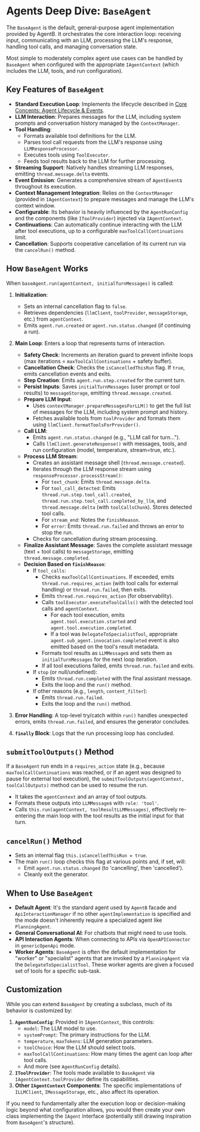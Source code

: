 # Agents Deep Dive: `BaseAgent`

The `BaseAgent` is the default, general-purpose agent implementation provided by AgentB. It orchestrates the core interaction loop: receiving input, communicating with an LLM, processing the LLM's response, handling tool calls, and managing conversation state.

Most simple to moderately complex agent use cases can be handled by `BaseAgent` when configured with the appropriate `IAgentContext` (which includes the LLM, tools, and run configuration).

## Key Features of `BaseAgent`

*   **Standard Execution Loop**: Implements the lifecycle described in [Core Concepts: Agent Lifecycle & Events](../CORE-CONCEPTS/02-agent-lifecycle-events.md).
*   **LLM Interaction**: Prepares messages for the LLM, including system prompts and conversation history managed by the `ContextManager`.
*   **Tool Handling**:
    *   Formats available tool definitions for the LLM.
    *   Parses tool call requests from the LLM's response using `LLMResponseProcessor`.
    *   Executes tools using `ToolExecutor`.
    *   Feeds tool results back to the LLM for further processing.
*   **Streaming Support**: Natively handles streaming LLM responses, emitting `thread.message.delta` events.
*   **Event Emission**: Generates a comprehensive stream of `AgentEvent`s throughout its execution.
*   **Context Management Integration**: Relies on the `ContextManager` (provided in `IAgentContext`) to prepare messages and manage the LLM's context window.
*   **Configurable**: Its behavior is heavily influenced by the `AgentRunConfig` and the components (like `IToolProvider`) injected via `IAgentContext`.
*   **Continuations**: Can automatically continue interacting with the LLM after tool executions, up to a configurable `maxToolCallContinuations` limit.
*   **Cancellation**: Supports cooperative cancellation of its current run via the `cancelRun()` method.

## How `BaseAgent` Works

When `baseAgent.run(agentContext, initialTurnMessages)` is called:

1.  **Initialization**:
    *   Sets an internal cancellation flag to `false`.
    *   Retrieves dependencies (`llmClient`, `toolProvider`, `messageStorage`, etc.) from `agentContext`.
    *   Emits `agent.run.created` or `agent.run.status.changed` (if continuing a run).

2.  **Main Loop**: Enters a loop that represents turns of interaction.
    *   **Safety Check**: Increments an iteration guard to prevent infinite loops (max iterations = `maxToolCallContinuations` + safety buffer).
    *   **Cancellation Check**: Checks the `isCancelledThisRun` flag. If `true`, emits cancellation events and exits.
    *   **Step Creation**: Emits `agent.run.step.created` for the current turn.
    *   **Persist Inputs**: Saves `initialTurnMessages` (user prompt or tool results) to `messageStorage`, emitting `thread.message.created`.
    *   **Prepare LLM Input**:
        *   Uses `contextManager.prepareMessagesForLLM()` to get the full list of messages for the LLM, including system prompt and history.
        *   Fetches available tools from `toolProvider` and formats them using `llmClient.formatToolsForProvider()`.
    *   **Call LLM**:
        *   Emits `agent.run.status.changed` (e.g., "LLM call for turn...").
        *   Calls `llmClient.generateResponse()` with messages, tools, and run configuration (model, temperature, stream=true, etc.).
    *   **Process LLM Stream**:
        *   Creates an assistant message shell (`thread.message.created`).
        *   Iterates through the LLM response stream using `responseProcessor.processStream()`:
            *   For `text_chunk`: Emits `thread.message.delta`.
            *   For `tool_call_detected`: Emits `thread.run.step.tool_call.created`, `thread.run.step.tool_call.completed_by_llm`, and `thread.message.delta` (with `toolCallsChunk`). Stores detected tool calls.
            *   For `stream_end`: Notes the `finishReason`.
            *   For `error`: Emits `thread.run.failed` and throws an error to stop the run.
        *   Checks for cancellation during stream processing.
    *   **Finalize Assistant Message**: Saves the complete assistant message (text + tool calls) to `messageStorage`, emitting `thread.message.completed`.
    *   **Decision Based on `finishReason`**:
        *   If `tool_calls`:
            *   Checks `maxToolCallContinuations`. If exceeded, emits `thread.run.requires_action` (with tool calls for external handling) or `thread.run.failed`, then exits.
            *   Emits `thread.run.requires_action` (for observability).
            *   Calls `toolExecutor.executeToolCalls()` with the detected tool calls and `agentContext`.
                *   For each tool execution, emits `agent.tool.execution.started` and `agent.tool.execution.completed`.
                *   If a tool was `DelegateToSpecialistTool`, appropriate `agent.sub_agent.invocation.completed` event is also emitted based on the tool's result metadata.
            *   Formats tool results as `LLMMessage`s and sets them as `initialTurnMessages` for the next loop iteration.
            *   If all tool executions failed, emits `thread.run.failed` and exits.
        *   If `stop` (or null/undefined):
            *   Emits `thread.run.completed` with the final assistant message.
            *   Exits the loop and the `run()` method.
        *   If other reasons (e.g., `length`, `content_filter`):
            *   Emits `thread.run.failed`.
            *   Exits the loop and the `run()` method.

3.  **Error Handling**: A top-level try/catch within `run()` handles unexpected errors, emits `thread.run.failed`, and ensures the generator concludes.
4.  **`finally` Block**: Logs that the run processing loop has concluded.

## `submitToolOutputs()` Method

If a `BaseAgent` run ends in a `requires_action` state (e.g., because `maxToolCallContinuations` was reached, or if an agent was designed to pause for external tool execution), the `submitToolOutputs(agentContext, toolCallOutputs)` method can be used to resume the run.

*   It takes the `agentContext` and an array of tool outputs.
*   Formats these outputs into `LLMMessage`s with `role: 'tool'`.
*   Calls `this.run(agentContext, toolResultLLMMessages)`, effectively re-entering the main loop with the tool results as the initial input for that turn.

## `cancelRun()` Method

*   Sets an internal flag `this.isCancelledThisRun = true`.
*   The main `run()` loop checks this flag at various points and, if set, will:
    *   Emit `agent.run.status.changed` (to 'cancelling', then 'cancelled').
    *   Cleanly exit the generator.

## When to Use `BaseAgent`

*   **Default Agent**: It's the standard agent used by `AgentB` facade and `ApiInteractionManager` if no other `agentImplementation` is specified and the mode doesn't inherently require a specialized agent like `PlanningAgent`.
*   **General Conversational AI**: For chatbots that might need to use tools.
*   **API Interaction Agents**: When connecting to APIs via `OpenAPIConnector` in `genericOpenApi` mode.
*   **Worker Agents**: `BaseAgent` is often the default implementation for "worker" or "specialist" agents that are invoked by a `PlanningAgent` via the `DelegateToSpecialistTool`. These worker agents are given a focused set of tools for a specific sub-task.

## Customization

While you can extend `BaseAgent` by creating a subclass, much of its behavior is customized by:

1.  **`AgentRunConfig`**: Provided in `IAgentContext`, this controls:
    *   `model`: The LLM model to use.
    *   `systemPrompt`: The primary instructions for the LLM.
    *   `temperature`, `maxTokens`: LLM generation parameters.
    *   `toolChoice`: How the LLM should select tools.
    *   `maxToolCallContinuations`: How many times the agent can loop after tool calls.
    *   And more (see `AgentRunConfig` details).
2.  **`IToolProvider`**: The tools made available to `BaseAgent` via `IAgentContext.toolProvider` define its capabilities.
3.  **Other `IAgentContext` Components**: The specific implementations of `ILLMClient`, `IMessageStorage`, etc., also affect its operation.

If you need to fundamentally alter the execution loop or decision-making logic beyond what configuration allows, you would then create your own class implementing the `IAgent` interface (potentially still drawing inspiration from `BaseAgent`'s structure). 